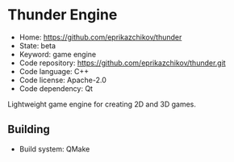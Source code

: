 # Thunder Engine

- Home: https://github.com/eprikazchikov/thunder
- State: beta
- Keyword: game engine
- Code repository: https://github.com/eprikazchikov/thunder.git
- Code language: C++
- Code license: Apache-2.0
- Code dependency: Qt

Lightweight game engine for creating 2D and 3D games.

## Building

- Build system: QMake
